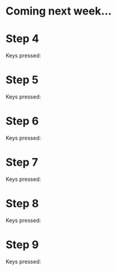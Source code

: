 # Coming next week...
# Step 4
Keys pressed:

# Step 5
Keys pressed:

# Step 6
Keys pressed:

# Step 7
Keys pressed:

# Step 8
Keys pressed:

# Step 9
Keys pressed:
